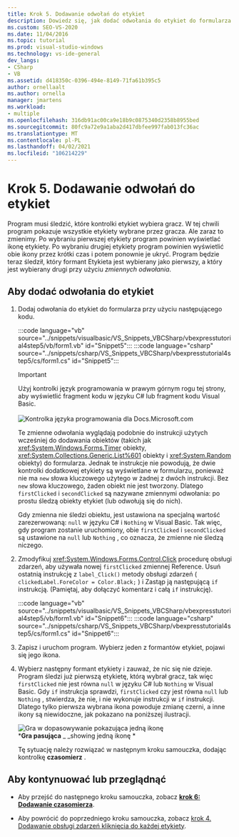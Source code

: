 ```yaml
---
title: Krok 5. Dodawanie odwołań do etykiet
description: Dowiedz się, jak dodać odwołania do etykiet do formularza.
ms.custom: SEO-VS-2020
ms.date: 11/04/2016
ms.topic: tutorial
ms.prod: visual-studio-windows
ms.technology: vs-ide-general
dev_langs:
- CSharp
- VB
ms.assetid: d418350c-0396-494e-8149-71fa61b395c5
author: ornellaalt
ms.author: ornella
manager: jmartens
ms.workload:
- multiple
ms.openlocfilehash: 316db91ac00ca9e18b9c0875340d2358b8955bed
ms.sourcegitcommit: 80fc9a72e9a1aba2d417dbfee997fab013fc36ac
ms.translationtype: MT
ms.contentlocale: pl-PL
ms.lasthandoff: 04/02/2021
ms.locfileid: "106214229"
---
```

# <a name="step-5-add-label-references"></a>Krok 5. Dodawanie odwołań do etykiet
Program musi śledzić, które kontrolki etykiet wybiera gracz. W tej chwili program pokazuje wszystkie etykiety wybrane przez gracza. Ale zaraz to zmienimy. Po wybraniu pierwszej etykiety program powinien wyświetlać ikonę etykiety. Po wybraniu drugiej etykiety program powinien wyświetlić obie ikony przez krótki czas i potem ponownie je ukryć. Program będzie teraz śledził, który formant Etykieta jest wybierany jako pierwszy, a który jest wybierany drugi przy użyciu *zmiennych odwołania*.

## <a name="to-add-label-references"></a>Aby dodać odwołania do etykiet

1. Dodaj odwołania do etykiet do formularza przy użyciu następującego kodu.

     :::code language="vb" source="../snippets/visualbasic/VS_Snippets_VBCSharp/vbexpresstutorial4step5/vb/form1.vb" id="Snippet5":::
     :::code language="csharp" source="../snippets/csharp/VS_Snippets_VBCSharp/vbexpresstutorial4step5/cs/form1.cs" id="Snippet5":::

     > [!IMPORTANT]
     > Użyj kontrolki język programowania w prawym górnym rogu tej strony, aby wyświetlić fragment kodu w języku C# lub fragment kodu Visual Basic.<br><br>![Kontrolka języka programowania dla Docs.Microsoft.com](../ide/media/docs-programming-language-control.png)

     Te zmienne odwołania wyglądają podobnie do instrukcji użytych wcześniej do dodawania obiektów (takich jak <xref:System.Windows.Forms.Timer> obiekty, <xref:System.Collections.Generic.List%601> obiekty i <xref:System.Random> obiekty) do formularza. Jednak te instrukcje nie powodują, że dwie kontrolki dodatkowej etykiety są wyświetlane w formularzu, ponieważ nie ma `new` słowa kluczowego użytego w żadnej z dwóch instrukcji. Bez `new` słowa kluczowego, żaden obiekt nie jest tworzony. Dlatego `firstClicked` i `secondClicked` są nazywane zmiennymi odwołania: po prostu śledzą obiekty etykiet (lub odwołują się do nich).

     Gdy zmienna nie śledzi obiektu, jest ustawiona na specjalną wartość zarezerwowaną: `null` w języku C# i `Nothing` w Visual Basic. Tak więc, gdy program zostanie uruchomiony, obie `firstClicked` i `secondClicked` są ustawione na `null` lub `Nothing` , co oznacza, że zmienne nie śledzą niczego.

2. Zmodyfikuj <xref:System.Windows.Forms.Control.Click> procedurę obsługi zdarzeń, aby używała nowej `firstClicked` zmiennej Reference. Usuń ostatnią instrukcję z `label_Click()` metody obsługi zdarzeń ( `clickedLabel.ForeColor = Color.Black;` ) i Zastąp ją następującą `if` instrukcją. (Pamiętaj, aby dołączyć komentarz i całą `if` instrukcję).

     :::code language="vb" source="../snippets/visualbasic/VS_Snippets_VBCSharp/vbexpresstutorial4step5/vb/form1.vb" id="Snippet6":::
     :::code language="csharp" source="../snippets/csharp/VS_Snippets_VBCSharp/vbexpresstutorial4step5/cs/form1.cs" id="Snippet6":::

3. Zapisz i uruchom program. Wybierz jeden z formantów etykiet, pojawi się jego ikona.

4. Wybierz następny formant etykiety i zauważ, że nic się nie dzieje. Program śledzi już pierwszą etykietę, którą wybrał gracz, tak więc `firstClicked` nie jest równa `null` w języku C# lub `Nothing` w Visual Basic. Gdy `if` instrukcja sprawdzi, `firstClicked` czy jest równa `null` lub `Nothing` , stwierdza, że nie, i nie wykonuje instrukcji w `if` instrukcji. Dlatego tylko pierwsza wybrana ikona powoduje zmianę czerni, a inne ikony są niewidoczne, jak pokazano na poniższej ilustracji.

     ![Gra w dopasowywanie pokazująca jedną ikonę](../ide/media/express_tut4step5.png)<br/>
***Gra pasująca** _ _showing jedną ikonę *

     Tę sytuację należy rozwiązać w następnym kroku samouczka, dodając kontrolkę **czasomierz** .

## <a name="to-continue-or-review"></a>Aby kontynuować lub przeglądnąć

- Aby przejść do następnego kroku samouczka, zobacz **[krok 6: Dodawanie czasomierza](../ide/step-6-add-a-timer.md)**.

- Aby powrócić do poprzedniego kroku samouczka, zobacz [krok 4. Dodawanie obsługi zdarzeń kliknięcia do każdej etykiety](../ide/step-4-add-a-click-event-handler-to-each-label.md).
